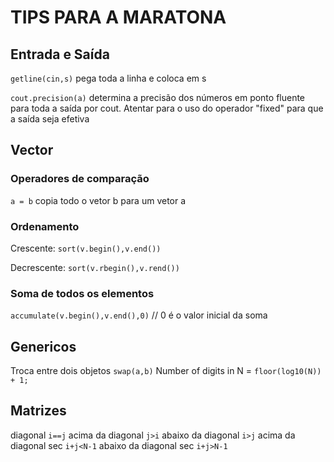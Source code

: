 # TIPS PARA A MARATONA

## Entrada e Saída

`getline(cin,s)` pega toda a linha e coloca em s

`cout.precision(a)` determina a precisão dos números em ponto fluente para toda a saída por cout. Atentar para o uso do operador "fixed" para que a saída seja efetiva


## Vector

### Operadores de comparação

`a = b` copia todo o vetor b para um vetor a

### Ordenamento

Crescente:  `sort(v.begin(),v.end())`

Decrescente: `sort(v.rbegin(),v.rend())`

### Soma de todos os elementos

`accumulate(v.begin(),v.end(),0)` // 0 é o valor inicial da soma

## Genericos

Troca entre dois objetos `swap(a,b)`
Number of digits in N = `floor(log10(N)) + 1;`

## Matrizes
diagonal `i==j`
acima da diagonal `j>i`
abaixo da diagonal `i>j`
acima da diagonal sec `i+j<N-1`
abaixo da diagonal sec `i+j>N-1`